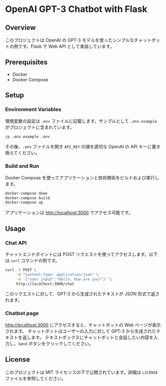 # OpenAI GPT-3 Chatbot with Flask

## Overview

このプロジェクトは OpenAI の GPT-3 モデルを使ったシンプルなチャットボットの例です。Flask で Web API として実装しています。

## Prerequisites

- Docker
- Docker Compose

## Setup

### Environment Variables

環境変数の設定は `.env` ファイルに記載します。サンプルとして `.env.example` がプロジェクトに含まれています。

```bash
cp .env.example .env
```

その後、`.env` ファイルを開き `API_KEY` の値を適切な OpenAI の API キーに置き換えてください。

### Build and Run

Docker Compose を使ってアプリケーションと依存関係をビルドおよび実行します。

```bash
docker-compose down
docker-compose build
docker-compose up
```

アプリケーションは [http://localhost:3000](http://localhost:3000) でアクセス可能です。

## Usage

### Chat API

チャットエンドポイントには POST リクエストを使ってアクセスします。以下は `curl` コマンドの例です。

```bash
curl -X POST \
     -H "Content-Type: application/json" \
     -d '{"user_input":"Hello, how are you?"}' \
     http://localhost:3000/chat
```

このリクエストに対して、GPT-3 から生成されたテキストが JSON 形式で返されます。

### Chatbot page

[http://localhost:3000](http://localhost:3000) にアクセスすると、チャットボットの Web ページが表示されます。
チャットボットはユーザーの入力に対して GPT-3 から生成されたテキストを返します。
テキストボックスにチャットボットと会話したい内容を入力し、`Send` ボタンをクリックしてください。

## License

このプロジェクトは MIT ライセンスの下で公開されています。詳細は `LICENSE` ファイルを参照してください。
